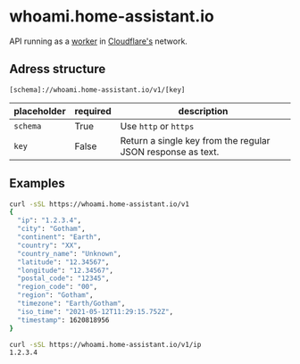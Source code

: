 # whoami.home-assistant.io

API running as a [worker](https://workers.cloudflare.com/) in [Cloudflare's](https://www.cloudflare.com/) network.

## Adress structure

`[schema]://whoami.home-assistant.io/v1/[key]`

| placeholder | required | description                                                 |
| ----------- | -------- | ----------------------------------------------------------- |
| `schema`    | True     | Use `http` or `https`                                       |
| `key`       | False    | Return a single key from the regular JSON response as text. |

## Examples

```bash
curl -sSL https://whoami.home-assistant.io/v1
{
  "ip": "1.2.3.4",
  "city": "Gotham",
  "continent": "Earth",
  "country": "XX",
  "country_name": "Unknown",
  "latitude": "12.34567",
  "longitude": "12.34567",
  "postal_code": "12345",
  "region_code": "00",
  "region": "Gotham",
  "timezone": "Earth/Gotham",
  "iso_time": "2021-05-12T11:29:15.752Z",
  "timestamp": 1620818956
}
```

```bash
curl -sSL https://whoami.home-assistant.io/v1/ip
1.2.3.4
```
